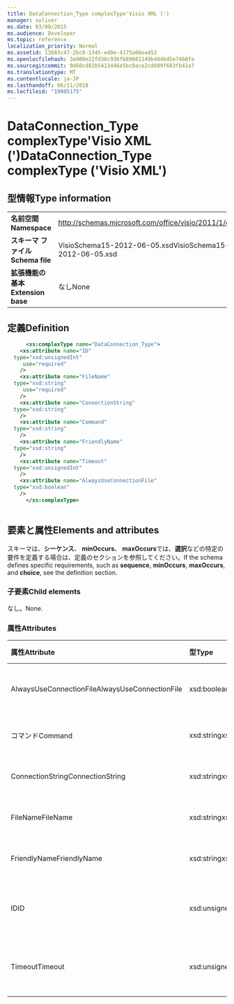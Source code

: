 ```yaml
---
title: DataConnection_Type complexType'Visio XML (')
manager: soliver
ms.date: 03/09/2015
ms.audience: Developer
ms.topic: reference
localization_priority: Normal
ms.assetid: 13683c47-2bc8-1345-ed0e-4175a06ea452
ms.openlocfilehash: 3a900e22fd36c936f689081149b484bd5e7460fe
ms.sourcegitcommit: 9d60cd82b5413446e5bc8ace2cd689f683fb41a7
ms.translationtype: MT
ms.contentlocale: ja-JP
ms.lasthandoff: 06/11/2018
ms.locfileid: "19805175"
---
```

# <a name="dataconnectiontype-complextype-visio-xml"></a><span data-ttu-id="8035e-102">DataConnection_Type complexType'Visio XML (')</span><span class="sxs-lookup"><span data-stu-id="8035e-102">DataConnection_Type complexType ('Visio XML')</span></span>

## <a name="type-information"></a><span data-ttu-id="8035e-103">型情報</span><span class="sxs-lookup"><span data-stu-id="8035e-103">Type information</span></span>

|||
|:-----|:-----|
|<span data-ttu-id="8035e-104">**名前空間**</span><span class="sxs-lookup"><span data-stu-id="8035e-104">**Namespace**</span></span> <br/> |http://schemas.microsoft.com/office/visio/2011/1/core  <br/> |
|<span data-ttu-id="8035e-105">**スキーマ ファイル**</span><span class="sxs-lookup"><span data-stu-id="8035e-105">**Schema file**</span></span> <br/> |<span data-ttu-id="8035e-106">VisioSchema15-2012-06-05.xsd</span><span class="sxs-lookup"><span data-stu-id="8035e-106">VisioSchema15-2012-06-05.xsd</span></span>  <br/> |
|<span data-ttu-id="8035e-107">**拡張機能の基本**</span><span class="sxs-lookup"><span data-stu-id="8035e-107">**Extension base**</span></span> <br/> |<span data-ttu-id="8035e-108">なし</span><span class="sxs-lookup"><span data-stu-id="8035e-108">None</span></span>  <br/> |
   
## <a name="definition"></a><span data-ttu-id="8035e-109">定義</span><span class="sxs-lookup"><span data-stu-id="8035e-109">Definition</span></span>

```XML
      <xs:complexType name="DataConnection_Type">
    <xs:attribute name="ID"
  type="xsd:unsignedInt"
     use="required"
    />
    <xs:attribute name="FileName"
  type="xsd:string"
     use="required"
    />
    <xs:attribute name="ConnectionString"
  type="xsd:string"
    />
    <xs:attribute name="Command"
  type="xsd:string"
    />
    <xs:attribute name="FriendlyName"
  type="xsd:string"
    />
    <xs:attribute name="Timeout"
  type="xsd:unsignedInt"
    />
    <xs:attribute name="AlwaysUseConnectionFile"
  type="xsd:boolean"
    />
      </xs:complexType>
      
```

## <a name="elements-and-attributes"></a><span data-ttu-id="8035e-110">要素と属性</span><span class="sxs-lookup"><span data-stu-id="8035e-110">Elements and attributes</span></span>

<span data-ttu-id="8035e-111">スキーマは、**シーケンス**、 **minOccurs**、 **maxOccurs**では、**選択**などの特定の要件を定義する場合は、定義のセクションを参照してください。</span><span class="sxs-lookup"><span data-stu-id="8035e-111">If the schema defines specific requirements, such as **sequence**, **minOccurs**, **maxOccurs**, and **choice**, see the definition section.</span></span> 
  
### <a name="child-elements"></a><span data-ttu-id="8035e-112">子要素</span><span class="sxs-lookup"><span data-stu-id="8035e-112">Child elements</span></span>

<span data-ttu-id="8035e-113">なし。</span><span class="sxs-lookup"><span data-stu-id="8035e-113">None.</span></span>
  
### <a name="attributes"></a><span data-ttu-id="8035e-114">属性</span><span class="sxs-lookup"><span data-stu-id="8035e-114">Attributes</span></span>

|<span data-ttu-id="8035e-115">**属性**</span><span class="sxs-lookup"><span data-stu-id="8035e-115">**Attribute**</span></span>|<span data-ttu-id="8035e-116">**型**</span><span class="sxs-lookup"><span data-stu-id="8035e-116">**Type**</span></span>|<span data-ttu-id="8035e-117">**必須**</span><span class="sxs-lookup"><span data-stu-id="8035e-117">**Required**</span></span>|<span data-ttu-id="8035e-118">**説明**</span><span class="sxs-lookup"><span data-stu-id="8035e-118">**Description**</span></span>|<span data-ttu-id="8035e-119">**使用可能な値**</span><span class="sxs-lookup"><span data-stu-id="8035e-119">**Possible values**</span></span>|
|:-----|:-----|:-----|:-----|:-----|
|<span data-ttu-id="8035e-120">AlwaysUseConnectionFile</span><span class="sxs-lookup"><span data-stu-id="8035e-120">AlwaysUseConnectionFile</span></span>  <br/> |<span data-ttu-id="8035e-121">xsd:boolean</span><span class="sxs-lookup"><span data-stu-id="8035e-121">xsd:boolean</span></span>  <br/> |<span data-ttu-id="8035e-122">省略可能</span><span class="sxs-lookup"><span data-stu-id="8035e-122">optional</span></span>  <br/> ||<span data-ttu-id="8035e-123">Xsd:boolean の値を入力します。</span><span class="sxs-lookup"><span data-stu-id="8035e-123">Values of the xsd:boolean type.</span></span>  <br/> |
|<span data-ttu-id="8035e-124">コマンド</span><span class="sxs-lookup"><span data-stu-id="8035e-124">Command</span></span>  <br/> |<span data-ttu-id="8035e-125">xsd:string</span><span class="sxs-lookup"><span data-stu-id="8035e-125">xsd:string</span></span>  <br/> |<span data-ttu-id="8035e-126">省略可能</span><span class="sxs-lookup"><span data-stu-id="8035e-126">optional</span></span>  <br/> ||<span data-ttu-id="8035e-127">Xsd:string の値を入力します。</span><span class="sxs-lookup"><span data-stu-id="8035e-127">Values of the xsd:string type.</span></span>  <br/> |
|<span data-ttu-id="8035e-128">ConnectionString</span><span class="sxs-lookup"><span data-stu-id="8035e-128">ConnectionString</span></span>  <br/> |<span data-ttu-id="8035e-129">xsd:string</span><span class="sxs-lookup"><span data-stu-id="8035e-129">xsd:string</span></span>  <br/> |<span data-ttu-id="8035e-130">省略可能</span><span class="sxs-lookup"><span data-stu-id="8035e-130">optional</span></span>  <br/> ||<span data-ttu-id="8035e-131">Xsd:string の値を入力します。</span><span class="sxs-lookup"><span data-stu-id="8035e-131">Values of the xsd:string type.</span></span>  <br/> |
|<span data-ttu-id="8035e-132">FileName</span><span class="sxs-lookup"><span data-stu-id="8035e-132">FileName</span></span>  <br/> |<span data-ttu-id="8035e-133">xsd:string</span><span class="sxs-lookup"><span data-stu-id="8035e-133">xsd:string</span></span>  <br/> |<span data-ttu-id="8035e-134">必須</span><span class="sxs-lookup"><span data-stu-id="8035e-134">required</span></span>  <br/> ||<span data-ttu-id="8035e-135">Xsd:string の値を入力します。</span><span class="sxs-lookup"><span data-stu-id="8035e-135">Values of the xsd:string type.</span></span>  <br/> |
|<span data-ttu-id="8035e-136">FriendlyName</span><span class="sxs-lookup"><span data-stu-id="8035e-136">FriendlyName</span></span>  <br/> |<span data-ttu-id="8035e-137">xsd:string</span><span class="sxs-lookup"><span data-stu-id="8035e-137">xsd:string</span></span>  <br/> |<span data-ttu-id="8035e-138">省略可能</span><span class="sxs-lookup"><span data-stu-id="8035e-138">optional</span></span>  <br/> ||<span data-ttu-id="8035e-139">Xsd:string の値を入力します。</span><span class="sxs-lookup"><span data-stu-id="8035e-139">Values of the xsd:string type.</span></span>  <br/> |
|<span data-ttu-id="8035e-140">ID</span><span class="sxs-lookup"><span data-stu-id="8035e-140">ID</span></span>  <br/> |<span data-ttu-id="8035e-141">xsd:unsignedInt</span><span class="sxs-lookup"><span data-stu-id="8035e-141">xsd:unsignedInt</span></span>  <br/> |<span data-ttu-id="8035e-142">必須</span><span class="sxs-lookup"><span data-stu-id="8035e-142">required</span></span>  <br/> ||<span data-ttu-id="8035e-143">Xsd:unsignedInt の値を入力します。</span><span class="sxs-lookup"><span data-stu-id="8035e-143">Values of the xsd:unsignedInt type.</span></span>  <br/> |
|<span data-ttu-id="8035e-144">Timeout</span><span class="sxs-lookup"><span data-stu-id="8035e-144">Timeout</span></span>  <br/> |<span data-ttu-id="8035e-145">xsd:unsignedInt</span><span class="sxs-lookup"><span data-stu-id="8035e-145">xsd:unsignedInt</span></span>  <br/> |<span data-ttu-id="8035e-146">省略可能</span><span class="sxs-lookup"><span data-stu-id="8035e-146">optional</span></span>  <br/> ||<span data-ttu-id="8035e-147">Xsd:unsignedInt の値を入力します。</span><span class="sxs-lookup"><span data-stu-id="8035e-147">Values of the xsd:unsignedInt type.</span></span>  <br/> |
   

